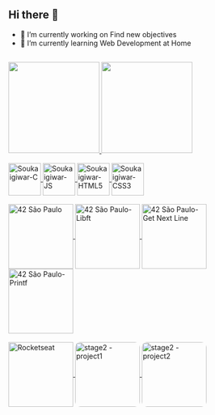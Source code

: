 ## Hi there 👋

- 🔭 I’m currently working on Find new objectives
- 🌱 I’m currently learning Web Development at Home

##

<div>
  <a href="https://github.com/Soukaigiwar">
  <img height="180em" src="https://github-readme-stats.vercel.app/api?username=Soukaigiwar&show_icons=true&theme=dracula&include_all_commits=true&count_private=true"/>
  <img height="180em" src="https://github-readme-stats.vercel.app/api/top-langs/?username=Soukaigiwar&layout=compact&langs_count=7&theme=dracula"/>
</div>
<div style="display: inline_block"><br>
  <img align="center" alt="Soukaigiwar-C" height="64" width="64" src="https://icongr.am/devicon/c-original.svg?size=64&color=currentColor">
  <img align="center" alt="Soukaigiwar-JS" height="64" width="64" src="https://icongr.am/devicon/javascript-original.svg?size=64&color=currentColor">
  <img align="center" alt="Soukaigiwar-HTML5" height="64" width="64" src="https://icongr.am/devicon/html5-original.svg?size=64&color=currentColor">
  <img align="center" alt="Soukaigiwar-CSS3" height="64" width="64" src="https://icongr.am/devicon/css3-original.svg?size=64&color=currentColor">
<!--  
      <img align="center" alt="Soukaigiwar-PHP" height="64" width="64" src="https://icongr.am/devicon/php-original.svg?size=64&color=currentColor">
      <img align="center" alt="Soukaigiwar-MySQL" height="64" width="64" src="https://icongr.am/devicon/mysql-original-wordmark.svg?size=64&color=currentColor">
-->
</div>
<div style="display: inline_block"><br>
  <img align="center" alt="42 São Paulo" height="128" width="128" src="https://fastfixinformatica.com.br/gh_img/42sp.png?size=128&color=currentColor">
  <img align="center" alt="42 São Paulo-Libft" height="128" width="128" src="https://fastfixinformatica.com.br/gh_img/libfte.png?size=128&color=currentColor">
  <img align="center" alt="42 São Paulo-Get Next Line" height="128" width="128" src="https://fastfixinformatica.com.br/gh_img/get_next_linee.png?size=128&color=currentColor">
  <img align="center" alt="42 São Paulo-Printf" height="128" width="128" src="https://fastfixinformatica.com.br/gh_img/ft_printfe.png?size=128&color=currentColor">
</div>
  
<div style="display: inline_block"><br>
  <img align="center" alt="Rocketseat" width="128" src="https://fastfixinformatica.com.br/gh_img/rocketseat.png?size=128&color=currentColor">
  <img style="border-radius: 10px;" align="center" alt="stage2 - project1" height="128" src="https://fastfixinformatica.com.br/gh_img/stage_02_project_01.png?&color=currentColor">
  <img style="border-radius:10px;" align="center" alt="stage2 - project2" height="128" src="https://fastfixinformatica.com.br/gh_img/stage_02_project_02.png?&color=currentColor">
</div>

